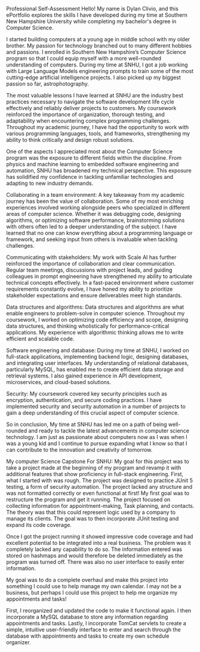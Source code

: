 Professional Self-Assessment
Hello! My name is Dylan Clivio, and this ePortfolio explores the skills I have developed during my time at Southern New Hampshire University while completing my bachelor's degree in Computer Science.

I started building computers at a young age in middle school with my older brother. My passion for technology branched out to many different hobbies and passions. I enrolled in Southern New Hampshire’s Computer Science program so that I could equip myself with a more well-rounded understanding of computers. During my time at SNHU, I got a job working with Large Language Models engineering prompts to train some of the most cutting-edge artificial intelligence projects. I also picked up my biggest passion so far, astrophotography.

The most valuable lessons I have learned at SNHU are the industry best practices necessary to navigate the software development life cycle effectively and reliably deliver projects to customers. My coursework reinforced the importance of organization, thorough testing, and adaptability when encountering complex programming challenges. Throughout my academic journey, I have had the opportunity to work with various programming languages, tools, and frameworks, strengthening my ability to think critically and design robust solutions.

One of the aspects I appreciated most about the Computer Science program was the exposure to different fields within the discipline. From physics and machine learning to embedded software engineering and automation, SNHU has broadened my technical perspective. This exposure has solidified my confidence in tackling unfamiliar technologies and adapting to new industry demands.

Collaborating in a team environment: A key takeaway from my academic journey has been the value of collaboration. Some of my most enriching experiences involved working alongside peers who specialized in different areas of computer science. Whether it was debugging code, designing algorithms, or optimizing software performance, brainstorming solutions with others often led to a deeper understanding of the subject. I have learned that no one can know everything about a programming language or framework, and seeking input from others is invaluable when tackling challenges.

Communicating with stakeholders: My work with Scale AI has further reinforced the importance of collaboration and clear communication. Regular team meetings, discussions with project leads, and guiding colleagues in prompt engineering have strengthened my ability to articulate technical concepts effectively. In a fast-paced environment where customer requirements constantly evolve, I have honed my ability to prioritize stakeholder expectations and ensure deliverables meet high standards.

Data structures and algorithms: Data structures and algorithms are what enable engineers to problem-solve in computer science. Throughout my coursework, I worked on optimizing code efficiency and scope, designing data structures, and thinking wholistically for performance-critical applications. My experience with algorithmic thinking allows me to write efficient and scalable code.

Software engineering and database: During my time at SNHU, I worked on full-stack applications, implementing backend logic, designing databases, and integrating user interfaces. My understanding of relational databases, particularly MySQL, has enabled me to create efficient data storage and retrieval systems. I also gained experience in API development, microservices, and cloud-based solutions.

Security: My coursework covered key security principles such as encryption, authentication, and secure coding practices. I have implemented security and security automation in a number of projects to gain a deep understanding of this crucial aspect of computer science.

So in conclusion, My time at SNHU has led me on a path of being well-rounded and ready to tackle the latest advancements in computer science technology. I am just as passionate about computers now as I was when I was a young kid and I continue to pursue expanding what I know so that I can contribute to the innovation and creativity of tomorrow.

My computer Science Capstone For SNHU: My goal for this project was to take a project made at the beginning of my program and revamp it with additional features that show proficiency in full-stack engineering. First, what I started with was rough. The project was designed to practice JUnit 5 testing, a form of security automation. The project lacked any structure and was not formatted correctly or even functional at first! My first goal was to restructure the program and get it running. The project focused on collecting information for appointment-making, Task planning, and contacts. The theory was that this could represent logic used by a company to manage its clients. The goal was to then incorporate JUnit testing and expand its code coverage.

Once I got the project running it showed impressive code coverage and had excellent potential to be integrated into a real business. The problem was it completely lacked any capability to do so. The information entered was stored on hashmaps and would therefore be deleted immediately as the program was turned off. There was also no user interface to easily enter information.

My goal was to do a complete overhaul and make this project into something I could use to help manage my own calendar. I may not be a business, but perhaps I could use this project to help me organize my appointments and tasks!

First, I reorganized and updated the code to make it functional again. I then incorporate a MySQL database to store any information regarding appointments and tasks. Lastly, I incorporate TomCat servlets to create a simple, intuitive user-friendly interface to enter and search through the database with appointments and tasks to create my own schedule organizer.

